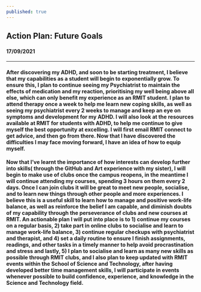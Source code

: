 ```yaml
---
published: true
---
```

 ## Action Plan: Future Goals 

#### 17/09/2021
__________________________________________________________________________________________
#### After discovering my ADHD, and soon to be starting treatment, I believe that my capabilities as a student will begin to exponentially grow. To ensure this, I plan to continue seeing my Psychiatrist to maintain the effects of medication and my reaction, prioritising my well being above all else, which can only benefit my experience as an RMIT student. I plan to attend therapy once a week to help me learn new coping skills, as well as seeing my psychiatrist every 2 weeks to manage and keep an eye on symptoms and development for my ADHD. I will also look at the resources available at RMIT for students with ADHD, to help me continue to give myself the best opportunity at excelling. I will first email RMIT connect to get advice, and then go from there.  Now that I have discovered the difficulties I may face moving forward, I have an idea of how to equip myself. 

#### Now that I’ve learnt the importance of how interests can develop further into skills( through the GitHub and Art experience with my sister), I  will begin to make use of clubs once the campus reopens, in the meantime I will continue attending my courses, spending 3 hours on them every 2 days. Once I can join clubs it will be great to meet new people, socialise, and to learn new things through other people and more experiences. I believe this is a useful skill to learn how to manage and positive work-life balance, as well as reinforce the belief I am capable, and diminish doubts of my capability through the perseverance of clubs and new courses at RMIT. An actionable plan I will put into place is to 1) continue my courses on a regular basis, 2) take part in online clubs to socialise and learn to manage work-life balance, 3) continue regular checkups with psychiatrist and therapist, and 4) set a daily routine to ensure I finish assignments, readings, and other tasks in a timely manner to help avoid procrastination and stress and lastly, 5) I plan to socialise and learn as many new skills as possible through RMIT clubs, and I also plan to keep updated with RMIT events within the School of Science and Technology, after having developed better time management skills, I will participate in events whenever possible to build confidence, experience, and knowledge in the Science and Technology field.
